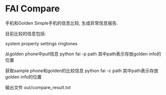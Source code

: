 FAI Compare
==============

手机和Golden Simple手机的信息比较, 生成异常信息报告.

目前比较的信息包括:

system property
settings
ringtones

从golden phone中pull信息
python fai -p path
    其中path表示存放golden info的位置

获取sample phone和golden的比较信息
python fai -c path
    其中path表示存放golden info的位置

输出文件
out/compare_result.txt

